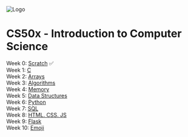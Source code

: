 ![Logo](https://prod-discovery.edx-cdn.org/organization/logos/44022f13-20df-4666-9111-cede3e5dc5b6-2cc39992c67a.png)


# CS50x - Introduction to Computer Science 

Week 0: [Scratch](https://cs50.harvard.edu/x/2022/psets/0/scratch/) ✅ \
Week 1: [C](https://cs50.harvard.edu/x/2022/weeks/1/) \
Week 2: [Arrays](https://cs50.harvard.edu/x/2022/weeks/2/)\
Week 3: [Algorithms](https://cs50.harvard.edu/x/2022/weeks/3/) \
Week 4: [Memory](https://cs50.harvard.edu/x/2022/weeks/4/) \
Week 5: [Data Structures](https://cs50.harvard.edu/x/2022/weeks/5/) \
Week 6: [Python](https://cs50.harvard.edu/x/2022/weeks/6/)\
Week 7: [SQL](https://cs50.harvard.edu/x/2022/weeks/7/)\
Week 8: [HTML. CSS. JS](https://cs50.harvard.edu/x/2022/weeks/8/)\
Week 9: [Flask](https://cs50.harvard.edu/x/2022/weeks/9/)\
Week 10: [Emoji](https://cs50.harvard.edu/x/2022/weeks/10/)


